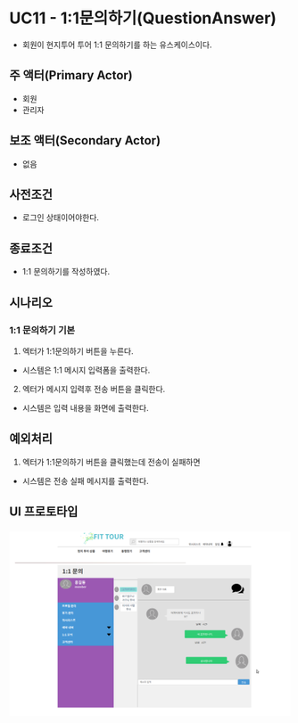 # UC11 - 1:1문의하기(QuestionAnswer)
- 회원이 현지투어 투어 1:1 문의하기를 하는 유스케이스이다.

## 주 액터(Primary Actor)
- 회원
- 관리자


## 보조 액터(Secondary Actor)
- 없음

## 사전조건
- 로그인 상태이어야한다.


## 종료조건
- 1:1 문의하기를 작성하였다.

## 시나리오


### 1:1 문의하기 기본
1. 엑터가 1:1문의하기 버튼을 누른다.
- 시스템은 1:1 메시지 입력폼을 출력한다.
2. 엑터가 메시지 입력후 전송 버튼을 클릭한다.
- 시스템은 입력 내용을 화면에 출력한다.

## 예외처리
1. 엑터가 1:1문의하기 버튼을 클릭했는데 전송이 실패하면
- 시스템은 전송 실패 메시지를 출력한다.


## UI 프로토타입


###
![1:1 메시지폼](./images/question&answer.png)
